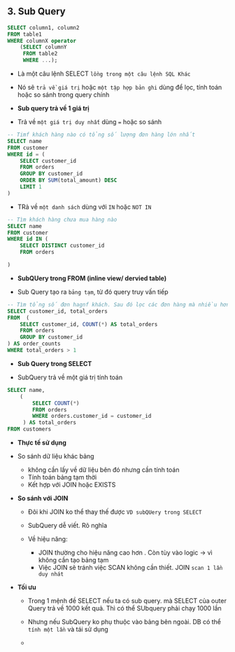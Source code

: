 ## 3. Sub Query

```sql
SELECT column1, column2
FROM table1
WHERE columnX operator
    (SELECT columnY
     FROM table2
     WHERE ...);
```

-   Là một câu lệnh SELECT `lồng trong một câu lệnh SQL Khác`
-   Nó sẽ `trả về giá trị` hoặc `một tập hợp bản ghi` dùng để lọc, tính toán hoặc so sánh trong query chính

-   **Sub query trả về 1 giá trị**

-   Trả về `một giá trị duy nhất` dùng `=` hoặc so sánh

```sql
-- Timf khách hàng nào có tổng số lượng đơn hàng lớn nhất
SELECT name
FROM customer
WHERE id = (
    SELECT customer_id
    FROM orders
    GROUP BY customer_id
    ORDER BY SUM(total_amount) DESC
    LIMIT 1
)
```

-   TRả về `một danh sách` dùng với `IN` hoặc `NOT IN`

```sql
-- Tìm khách hàng chưa mua hàng nào
SELECT name
FROM customer
WHERE id IN (
    SELECT DISTINCT customer_id
    FROM orders

)
```

-   **SubQUery trong FROM (inline view/ dervied table)**

-   Sub Query tạo ra `bảng tạm`, từ đó query truy vấn tiếp

```sql
-- Tìm tổng số đơn hagnf khách. Sau đó lọc các đơn hàng mà nhiều hơn 1
SELECT customer_id, total_orders
FROM  (
    SELECT customer_id, COUNT(*) AS total_orders
    FROM orders
    GROUP BY customer_id
) AS order_counts
WHERE total_orders > 1
```

-   **Sub Query trong SELECT**

-   SubQuery trả về một giá trị tính toán

```sql
SELECT name,
    (
        SELECT COUNT(*)
        FROM orders
        WHERE orders.customer_id = customer_id
     ) AS total_orders
FROM customers
```

-   **Thực tế sử dụng**

-   So sánh dữ liệu khác bảng

    -   không cần lấy về dữ liệu bên đó nhưng cần tính toán
    -   Tính toán bảng tạm thời
    -   Kết hợp với JOIN hoặc EXISTS

-   **So sánh với JOIN**

    -   Đôi khi JOIN ko thể thay thế được `VD subQUery trong SELECT`
    -   SubQuery dễ viết. Rõ nghĩa

    -   Về hiệu năng:
        -   JOIN thường cho hiệu năng cao hơn . Còn tùy vào logic -> vì không cần tạo bảng tạm
        -   Việc JOIN sẽ tránh việc SCAN không cần thiết. JOIN `scan 1 lần duy nhát`

-   **Tối ưu**

    -   Trong 1 mệnh đề SELECT nếu ta có sub query. mà SELECT của outer Query trả về 1000 kết quả. Thì có thể SUbquery phải chạy 1000 lần

    -   Nhưng nếu SubQuery ko phụ thuộc vào bảng bên ngoài. DB có thể `tính một lần` và tái sử dụng
    - 
